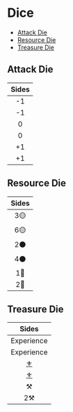 # Dice

<!-- MarkdownTOC autolink="true" autoanchor="true" -->

- [Attack Die](#attack-die)
- [Resource Die](#resource-die)
- [Treasure Die](#treasure-die)

<!-- /MarkdownTOC -->

<a id="attack-die"></a>
## Attack Die

| Sides |
| :---: |
| -1 |
| -1 |
| 0 |
| 0 |
| +1 |
| +1 |

<a id="resource-die"></a>
## Resource Die

| Sides |
| :---: |
| 3🟡 |
| 6🟡 |
| 2⚫️ |
| 4⚫️ |
| 1🔴 |
| 2🔴 |

<a id="treasure-die"></a>
## Treasure Die

| Sides |
| :---: |
| Experience |
| Experience |
| [⚜️](artifacts.md) |
| [⚜️](artifacts.md) |
| ⚒️ |
| 2⚒️ |
